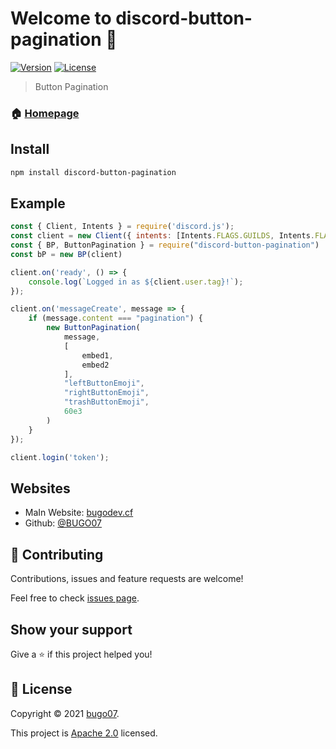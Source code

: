 # Welcome to discord-button-pagination 👋
[![Version](https://img.shields.io/npm/v/discord-button-pagination.svg)](https://www.npmjs.com/package/discord-button-pagination)
[![License](https://img.shields.io/badge/License-Apache%202.0-blue.svg)](https://opensource.org/licenses/Apache-2.0)

> Button Pagination

### 🏠 [Homepage](https://github.com/BUGO07/discord-button-pagination#readme)

## Install

```sh
npm install discord-button-pagination
```

## Example

```js
const { Client, Intents } = require('discord.js');
const client = new Client({ intents: [Intents.FLAGS.GUILDS, Intents.FLAGS.GUILD_MESSAGES] });
const { BP, ButtonPagination } = require("discord-button-pagination")
const bP = new BP(client)

client.on('ready', () => {
	console.log(`Logged in as ${client.user.tag}!`);
});

client.on('messageCreate', message => {
	if (message.content === "pagination") {
		new ButtonPagination(
			message,
			[
				embed1,
				embed2
			],
			"leftButtonEmoji",
			"rightButtonEmoji",
			"trashButtonEmoji",
			60e3
		)
	}
});

client.login('token');
```

## Websites

* MaIn Website: [bugodev.cf](https://www.bugodev.cf)
* Github: [@BUGO07](https://github.com/BUGO07)

## 🤝 Contributing

Contributions, issues and feature requests are welcome!

Feel free to check [issues page](https://github.com/BUGO07/discord-button-pagination/issues). 

## Show your support

Give a ⭐️ if this project helped you!


## 📝 License

Copyright © 2021 [bugo07](https://github.com/BUGO07).

This project is [Apache 2.0](https://choosealicense.com/licenses/apache-2.0/) licensed.